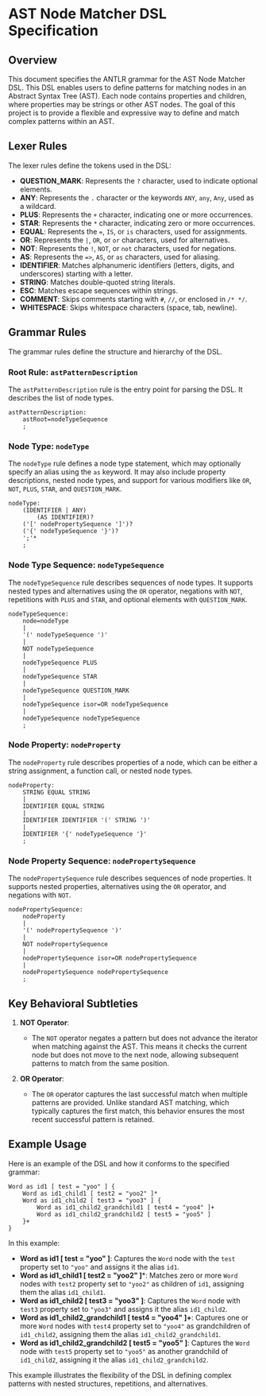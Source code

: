 # AST Node Matcher DSL Specification

## Overview

This document specifies the ANTLR grammar for the AST Node Matcher DSL. This DSL enables users to define patterns for matching nodes in an Abstract Syntax Tree (AST). Each node contains properties and children, where properties may be strings or other AST nodes. The goal of this project is to provide a flexible and expressive way to define and match complex patterns within an AST.

## Lexer Rules

The lexer rules define the tokens used in the DSL:

- **QUESTION_MARK**: Represents the `?` character, used to indicate optional elements.
- **ANY**: Represents the `.` character or the keywords `ANY`, `any`, `Any`, used as a wildcard.
- **PLUS**: Represents the `+` character, indicating one or more occurrences.
- **STAR**: Represents the `*` character, indicating zero or more occurrences.
- **EQUAL**: Represents the `=`, `IS`, or `is` characters, used for assignments.
- **OR**: Represents the `|`, `OR`, or `or` characters, used for alternatives.
- **NOT**: Represents the `!`, `NOT`, or `not` characters, used for negations.
- **AS**: Represents the `=>`, `AS`, or `as` characters, used for aliasing.
- **IDENTIFIER**: Matches alphanumeric identifiers (letters, digits, and underscores) starting with a letter.
- **STRING**: Matches double-quoted string literals.
- **ESC**: Matches escape sequences within strings.
- **COMMENT**: Skips comments starting with `#`, `//`, or enclosed in `/* */`.
- **WHITESPACE**: Skips whitespace characters (space, tab, newline).

## Grammar Rules

The grammar rules define the structure and hierarchy of the DSL.

### Root Rule: `astPatternDescription`

The `astPatternDescription` rule is the entry point for parsing the DSL. It describes the list of node types.

```antlr
astPatternDescription:
    astRoot=nodeTypeSequence
    ;
```

### Node Type: `nodeType`

The `nodeType` rule defines a node type statement, which may optionally specify an alias using the `as` keyword. It may also include property descriptions, nested node types, and support for various modifiers like `OR`, `NOT`, `PLUS`, `STAR`, and `QUESTION_MARK`.

```antlr
nodeType:
    (IDENTIFIER | ANY)
        (AS IDENTIFIER)?
    ('[' nodePropertySequence ']')?
    ('{' nodeTypeSequence '}')?
    ';'*
    ;
```

### Node Type Sequence: `nodeTypeSequence`

The `nodeTypeSequence` rule describes sequences of node types. It supports nested types and alternatives using the `OR` operator, negations with `NOT`, repetitions with `PLUS` and `STAR`, and optional elements with `QUESTION_MARK`.

```antlr
nodeTypeSequence:
    node=nodeType
    |
    '(' nodeTypeSequence ')'
    |
    NOT nodeTypeSequence
    |
    nodeTypeSequence PLUS
    |
    nodeTypeSequence STAR
    |
    nodeTypeSequence QUESTION_MARK
    |
    nodeTypeSequence isor=OR nodeTypeSequence
    |
    nodeTypeSequence nodeTypeSequence
    ;
```

### Node Property: `nodeProperty`

The `nodeProperty` rule describes properties of a node, which can be either a string assignment, a function call, or nested node types.

```antlr
nodeProperty:
    STRING EQUAL STRING
    |
    IDENTIFIER EQUAL STRING
    |
    IDENTIFIER IDENTIFIER '(' STRING ')'
    |
    IDENTIFIER '{' nodeTypeSequence '}'
    ;
```

### Node Property Sequence: `nodePropertySequence`

The `nodePropertySequence` rule describes sequences of node properties. It supports nested properties, alternatives using the `OR` operator, and negations with `NOT`.

```antlr
nodePropertySequence:
    nodeProperty
    |
    '(' nodePropertySequence ')'
    |
    NOT nodePropertySequence
    |
    nodePropertySequence isor=OR nodePropertySequence
    |
    nodePropertySequence nodePropertySequence
    ;
```

## Key Behavioral Subtleties

1. **NOT Operator**:
   - The `NOT` operator negates a pattern but does not advance the iterator when matching against the AST. This means it checks the current node but does not move to the next node, allowing subsequent patterns to match from the same position.

2. **OR Operator**:
   - The `OR` operator captures the last successful match when multiple patterns are provided. Unlike standard AST matching, which typically captures the first match, this behavior ensures the most recent successful pattern is retained.

## Example Usage

Here is an example of the DSL and how it conforms to the specified grammar:

```plaintext
Word as id1 [ test = "yoo" ] {
    Word as id1_child1 [ test2 = "yoo2" ]*
    Word as id1_child2 [ test3 = "yoo3" ] {
        Word as id1_child2_grandchild1 [ test4 = "yoo4" ]+
        Word as id1_child2_grandchild2 [ test5 = "yoo5" ]
    }+
}
```

In this example:

- **Word as id1 [ test = "yoo" ]**: Captures the `Word` node with the `test` property set to `"yoo"` and assigns it the alias `id1`.
- **Word as id1_child1 [ test2 = "yoo2" ]***: Matches zero or more `Word` nodes with `test2` property set to `"yoo2"` as children of `id1`, assigning them the alias `id1_child1`.
- **Word as id1_child2 [ test3 = "yoo3" ]**: Captures the `Word` node with `test3` property set to `"yoo3"` and assigns it the alias `id1_child2`.
- **Word as id1_child2_grandchild1 [ test4 = "yoo4" ]+**: Captures one or more `Word` nodes with `test4` property set to `"yoo4"` as grandchildren of `id1_child2`, assigning them the alias `id1_child2_grandchild1`.
- **Word as id1_child2_grandchild2 [ test5 = "yoo5" ]**: Captures the `Word` node with `test5` property set to `"yoo5"` as another grandchild of `id1_child2`, assigning it the alias `id1_child2_grandchild2`.

This example illustrates the flexibility of the DSL in defining complex patterns with nested structures, repetitions, and alternatives.
